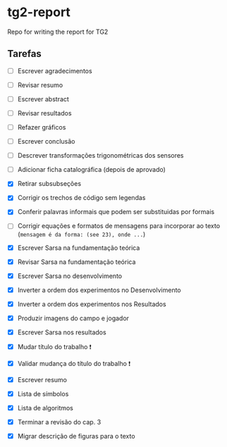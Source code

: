 # tg2-report
Repo for writing the report for TG2 

## Tarefas
- [ ] Escrever agradecimentos
- [ ] Revisar resumo
- [ ] Escrever abstract
- [ ] Revisar resultados
- [ ] Refazer gráficos
- [ ] Escrever conclusão
- [ ] Descrever transformações trigonométricas dos sensores
- [ ] Adicionar ficha catalográfica (depois de aprovado)
- [x] Retirar subsubseções
- [x] Corrigir os trechos de código sem legendas
- [x] Conferir palavras informais que podem ser substituidas por formais
- [ ] Corrigir equações e formatos de mensagens para incorporar ao texto (`mensagem é da forma: (see 23), onde ...`)
- [x] Escrever Sarsa na fundamentação teórica
- [x] Revisar Sarsa na fundamentação teórica
- [x] Escrever Sarsa no desenvolvimento
- [x] Inverter a ordem dos experimentos no Desenvolvimento
- [x] Inverter a ordem dos experimentos nos Resultados
- [x] Produzir imagens do campo e jogador
- [x] Escrever Sarsa nos resultados
- [x] Mudar título do trabalho ❗️
- [x] Validar mudança do título do trabalho ❗️
- [x] Escrever resumo
- [x] Lista de símbolos
- [x] Lista de algoritmos
- [x] Terminar a revisão do cap. 3
- [x] Migrar descrição de figuras para o texto


